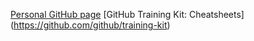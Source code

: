 [Personal GitHub page](https://github.com/huwrees)
[GitHub Training Kit: Cheatsheets] (https://github.com/github/training-kit)
